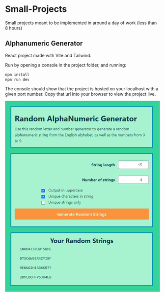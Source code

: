 # Small-Projects

Small projects meant to be implemented in around a day of work (less than 8 hours)

## Alphanumeric Generator

React project made with Vite and Tailwind.

Run by opening a console in the project folder, and running:

```
npm install
npm run dev
```

The console should show that the project is hosted on your localhost with a given port number. Copy that url into your browser to view the project live.

![AlphaNumeric Generator Demo](_DemoImages/AlphanumericGeneratorDemo.png)
